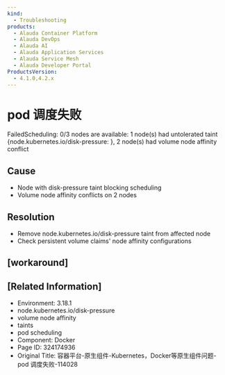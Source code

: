 ```yaml
---
kind:
  - Troubleshooting
products:
  - Alauda Container Platform
  - Alauda DevOps
  - Alauda AI
  - Alauda Application Services
  - Alauda Service Mesh
  - Alauda Developer Portal
ProductsVersion:
  - 4.1.0,4.2.x
---
```

<!-- A type of document that involves encountering a fault, diagnosing it, performing root cause analysis, and providing solutions. -->

# pod 调度失败

FailedScheduling: 0/3 nodes are available: 1 node(s) had untolerated taint {node.kubernetes.io/disk-pressure: }, 2 node(s) had volume node affinity conflict

## Cause
- Node with disk-pressure taint blocking scheduling
- Volume node affinity conflicts on 2 nodes

## Resolution
- Remove node.kubernetes.io/disk-pressure taint from affected node
- Check persistent volume claims' node affinity configurations

## [workaround]

## [Related Information]
- Environment: 3.18.1
- node.kubernetes.io/disk-pressure
- volume node affinity
- taints
- pod scheduling
- Component: Docker
- Page ID: 324174936
- Original Title: 容器平台-原生组件-Kubernetes，Docker等原生组件问题-pod 调度失败-114028
